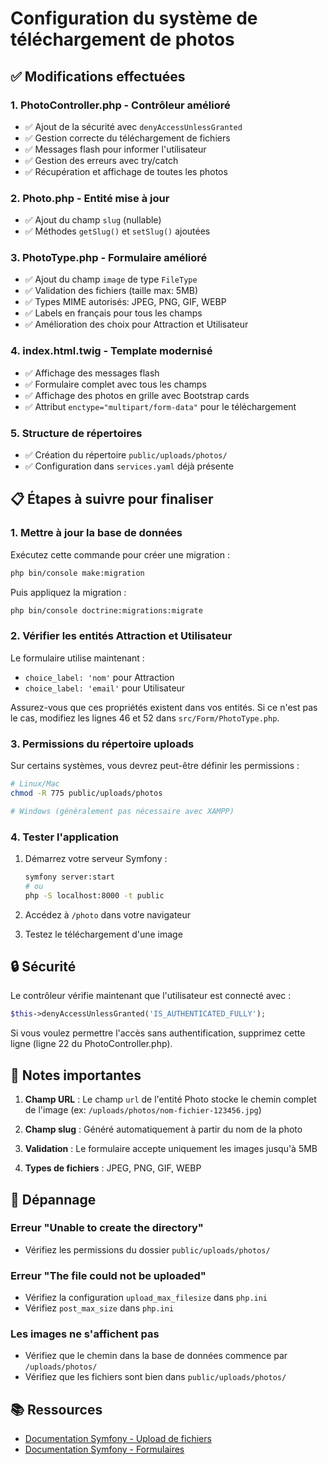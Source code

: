# Configuration du système de téléchargement de photos

## ✅ Modifications effectuées

### 1. **PhotoController.php** - Contrôleur amélioré
- ✅ Ajout de la sécurité avec `denyAccessUnlessGranted`
- ✅ Gestion correcte du téléchargement de fichiers
- ✅ Messages flash pour informer l'utilisateur
- ✅ Gestion des erreurs avec try/catch
- ✅ Récupération et affichage de toutes les photos

### 2. **Photo.php** - Entité mise à jour
- ✅ Ajout du champ `slug` (nullable)
- ✅ Méthodes `getSlug()` et `setSlug()` ajoutées

### 3. **PhotoType.php** - Formulaire amélioré
- ✅ Ajout du champ `image` de type `FileType`
- ✅ Validation des fichiers (taille max: 5MB)
- ✅ Types MIME autorisés: JPEG, PNG, GIF, WEBP
- ✅ Labels en français pour tous les champs
- ✅ Amélioration des choix pour Attraction et Utilisateur

### 4. **index.html.twig** - Template modernisé
- ✅ Affichage des messages flash
- ✅ Formulaire complet avec tous les champs
- ✅ Affichage des photos en grille avec Bootstrap cards
- ✅ Attribut `enctype="multipart/form-data"` pour le téléchargement

### 5. **Structure de répertoires**
- ✅ Création du répertoire `public/uploads/photos/`
- ✅ Configuration dans `services.yaml` déjà présente

## 📋 Étapes à suivre pour finaliser

### 1. Mettre à jour la base de données

Exécutez cette commande pour créer une migration :

```bash
php bin/console make:migration
```

Puis appliquez la migration :

```bash
php bin/console doctrine:migrations:migrate
```

### 2. Vérifier les entités Attraction et Utilisateur

Le formulaire utilise maintenant :
- `choice_label: 'nom'` pour Attraction
- `choice_label: 'email'` pour Utilisateur

Assurez-vous que ces propriétés existent dans vos entités. Si ce n'est pas le cas, modifiez les lignes 46 et 52 dans `src/Form/PhotoType.php`.

### 3. Permissions du répertoire uploads

Sur certains systèmes, vous devrez peut-être définir les permissions :

```bash
# Linux/Mac
chmod -R 775 public/uploads/photos

# Windows (généralement pas nécessaire avec XAMPP)
```

### 4. Tester l'application

1. Démarrez votre serveur Symfony :
   ```bash
   symfony server:start
   # ou
   php -S localhost:8000 -t public
   ```

2. Accédez à `/photo` dans votre navigateur

3. Testez le téléchargement d'une image

## 🔒 Sécurité

Le contrôleur vérifie maintenant que l'utilisateur est connecté avec :
```php
$this->denyAccessUnlessGranted('IS_AUTHENTICATED_FULLY');
```

Si vous voulez permettre l'accès sans authentification, supprimez cette ligne (ligne 22 du PhotoController.php).

## 📝 Notes importantes

1. **Champ URL** : Le champ `url` de l'entité Photo stocke le chemin complet de l'image (ex: `/uploads/photos/nom-fichier-123456.jpg`)

2. **Champ slug** : Généré automatiquement à partir du nom de la photo

3. **Validation** : Le formulaire accepte uniquement les images jusqu'à 5MB

4. **Types de fichiers** : JPEG, PNG, GIF, WEBP

## 🐛 Dépannage

### Erreur "Unable to create the directory"
- Vérifiez les permissions du dossier `public/uploads/photos/`

### Erreur "The file could not be uploaded"
- Vérifiez la configuration `upload_max_filesize` dans `php.ini`
- Vérifiez `post_max_size` dans `php.ini`

### Les images ne s'affichent pas
- Vérifiez que le chemin dans la base de données commence par `/uploads/photos/`
- Vérifiez que les fichiers sont bien dans `public/uploads/photos/`

## 📚 Ressources

- [Documentation Symfony - Upload de fichiers](https://symfony.com/doc/current/controller/upload_file.html)
- [Documentation Symfony - Formulaires](https://symfony.com/doc/current/forms.html)
